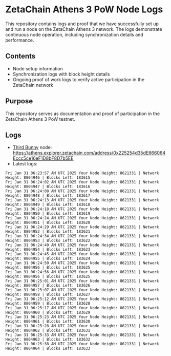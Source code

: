 # ZetaChain Athens 3 PoW Node Logs
This repository contains logs and proof that we have successfully set up and run a node on the ZetaChain Athens 3 network. The logs demonstrate continuous node operation, including synchronization details and performance.

## Contents
- Node setup information
- Synchronization logs with block height details
- Ongoing proof of work logs to verify active participation in the ZetaChain network

## Purpose
This repository serves as documentation and proof of participation in the ZetaChain Athens 3 PoW testnet.

## Logs

- [Third Bunny](https://thirdbunny.xyz/) node: https://athens.explorer.zetachain.com/address/0x225254d35dE666064Eccc5ce16eF1D8bF8D7b5EE
- Latest logs:
```
Fri Jan 31 06:23:57 AM UTC 2025 Your Node Height: 8621331 | Network Height: 8804946 | Blocks Left: 183615
Fri Jan 31 06:24:02 AM UTC 2025 Your Node Height: 8621331 | Network Height: 8804947 | Blocks Left: 183616
Fri Jan 31 06:24:08 AM UTC 2025 Your Node Height: 8621331 | Network Height: 8804948 | Blocks Left: 183617
Fri Jan 31 06:24:13 AM UTC 2025 Your Node Height: 8621331 | Network Height: 8804949 | Blocks Left: 183618
Fri Jan 31 06:24:18 AM UTC 2025 Your Node Height: 8621331 | Network Height: 8804950 | Blocks Left: 183619
Fri Jan 31 06:24:24 AM UTC 2025 Your Node Height: 8621331 | Network Height: 8804951 | Blocks Left: 183620
Fri Jan 31 06:24:29 AM UTC 2025 Your Node Height: 8621331 | Network Height: 8804952 | Blocks Left: 183621
Fri Jan 31 06:24:34 AM UTC 2025 Your Node Height: 8621331 | Network Height: 8804953 | Blocks Left: 183622
Fri Jan 31 06:24:40 AM UTC 2025 Your Node Height: 8621331 | Network Height: 8804954 | Blocks Left: 183623
Fri Jan 31 06:24:45 AM UTC 2025 Your Node Height: 8621331 | Network Height: 8804955 | Blocks Left: 183624
Fri Jan 31 06:24:50 AM UTC 2025 Your Node Height: 8621331 | Network Height: 8804956 | Blocks Left: 183625
Fri Jan 31 06:24:56 AM UTC 2025 Your Node Height: 8621331 | Network Height: 8804956 | Blocks Left: 183625
Fri Jan 31 06:25:01 AM UTC 2025 Your Node Height: 8621331 | Network Height: 8804957 | Blocks Left: 183626
Fri Jan 31 06:25:07 AM UTC 2025 Your Node Height: 8621331 | Network Height: 8804958 | Blocks Left: 183627
Fri Jan 31 06:25:12 AM UTC 2025 Your Node Height: 8621331 | Network Height: 8804959 | Blocks Left: 183628
Fri Jan 31 06:25:17 AM UTC 2025 Your Node Height: 8621331 | Network Height: 8804960 | Blocks Left: 183629
Fri Jan 31 06:25:23 AM UTC 2025 Your Node Height: 8621331 | Network Height: 8804961 | Blocks Left: 183630
Fri Jan 31 06:25:28 AM UTC 2025 Your Node Height: 8621331 | Network Height: 8804962 | Blocks Left: 183631
Fri Jan 31 06:25:33 AM UTC 2025 Your Node Height: 8621331 | Network Height: 8804963 | Blocks Left: 183632
Fri Jan 31 06:25:38 AM UTC 2025 Your Node Height: 8621331 | Network Height: 8804964 | Blocks Left: 183633
```
